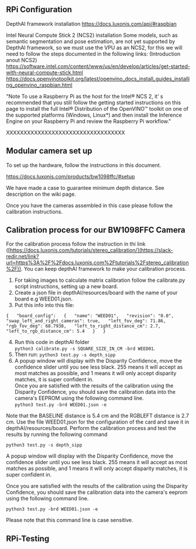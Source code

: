 
## RPi Configuration

DepthAI framework installation
https://docs.luxonis.com/api/#raspbian

Intel Neural Compute Stick 2 (NCS2) installation
Some models, such as semantic segmentation and pose estimation, are not yet supported by DepthAI framework, so we must use the VPU as an NCS2, for this we will need to follow the steps documented in the following links:
(Introduction anout NCS2) https://software.intel.com/content/www/us/en/develop/articles/get-started-with-neural-compute-stick.html
https://docs.openvinotoolkit.org/latest/openvino_docs_install_guides_installing_openvino_raspbian.html

"Note To use a Raspberry Pi as the host for the Intel® NCS 2, it’ s recommended that you still follow the getting started instructions on this page to install the full Intel® Distribution of the OpenVINO™ toolkit on one of the supported platforms (Windows, Linux*) and then install the Inference Engine on your Raspberry Pi and review the Raspberry Pi workflow."

XXXXXXXXXXXXXXXXXXXXXXXXXXXXXXXXXX


## Modular camera set up

To set up the hardware, follow the instructions in this document.

https://docs.luxonis.com/products/bw1098ffc/#setup

We have made a case to guarantee minimum depth distance. See description on the wiki page.

Once you have the cameras assembled in this case please follow the calibration instructions.

## Calibration process for our BW1098FFC Camera

For the calibration process follow the instruction in thi link ([https://docs.luxonis.com/tutorials/stereo_calibration/](https://slack-redir.net/link?url=https%3A%2F%2Fdocs.luxonis.com%2Ftutorials%2Fstereo_calibration%2F)). You can keep depthAI framework to make your calibration process.  
1) For taking images to calculate matrix calibration follow the calibrate.py script instructions, setting up a new board.  
2) Create a json file in depthAI/resources/board with the name of your board e.g WEED01.json.  
3) Put this info into this file:  

`{  
    "board_config":  
    {  
        "name": "WEED01",  
        "revision": "0.0",  
        "swap_left_and_right_cameras": true,  
        "left_fov_deg": 71.86,  
        "rgb_fov_deg": 68.7938,  
        "left_to_right_distance_cm": 2.7,  
        "left_to_rgb_distance_cm": 5.4  
    }  
}`

4) Run this code in depthAI folder  
`python3 calibrate.py -s SQUARE_SIZE_IN_CM -brd WEED01`.  
5) Then run:  `python3 test.py -s depth_sipp`  
6) A popup window will display with the Disparity Confidence, move the confidence slider until you see less black. 255 means it will accept as most matches as possible, and 1 means it will only accept disparity matches, it is super confident in.  
Once you are satisfied with the results of the calibration using the Disparity Confidence, you should save the calibration data into the camera's EEPROM using the following command line.  
`python3 test.py -brd WEED01.json -e`

Note that the BASELINE distance is 5.4 cm and the RGBLEFT distance is 2.7 cm. Use the file WEED01.json for the configuration of the card and save it in depthAI/resources/board. Perform the calibration process and test the results by running the following command 

`python3 test.py -s depth_sipp`

A popup window will display with the Disparity Confidence, move the confidence slider until you see less black. 255 means it will accept as most matches as possible, and 1 means it will only accept disparity matches, it is super confident in. 

Once you are satisfied with the results of the calibration using the Disparity Confidence, you should save the calibration data into the camera's eeprom using the following command line.

`python3 test.py -brd WEED01.json -e`

Please note that this command line is case sensitive.



## RPi-Testing
